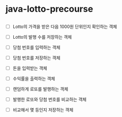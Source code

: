# java-lotto-precourse

## 

- [ ] Lotto의 가격을 받은 다음 1000원 단위인지 확인하는 객체

- [ ] Lotto의 발행 수를 저장하는 객체 

- [ ] 당첨 번호를 입력하는 객체

- [ ] 당첨 번호를 저장하는 객체 

- [ ] 돈을 입력받는 객체

- [ ] 수익률을 출력하는 객체 

- [ ] 랜덤하게 로또를 발행하는 객체 

- [ ] 발행한 로또와 당첨 번호를 비교하는 객체

- [ ] 비교해서 몇 등인지 저장하는 객체 
